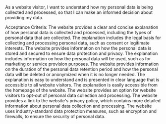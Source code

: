 As a website visitor, I want to understand how my personal data is being collected and processed, so that I can make an informed decision about providing my data.

Acceptance Criteria:
    The website provides a clear and concise explanation of how personal data is collected and processed, including the types of personal data that are collected.
    The explanation includes the legal basis for collecting and processing personal data, such as consent or legitimate interests.
    The website provides information on how the personal data is stored and secured to ensure data protection and privacy.
    The explanation includes information on how the personal data will be used, such as for marketing or service provision purposes.
    The website provides information on the duration of the personal data retention period and how the personal data will be deleted or anonymized when it is no longer needed.
    The explanation is easy to understand and is presented in clear language that is accessible to all website visitors.
    The explanation is easily accessible from the homepage of the website.
    The website provides an option for website visitors to opt-out of personal data collection and processing.
    The website provides a link to the website's privacy policy, which contains more detailed information about personal data collection and processing.
    The website uses industry-standard data protection measures, such as encryption and firewalls, to ensure the security of personal data.